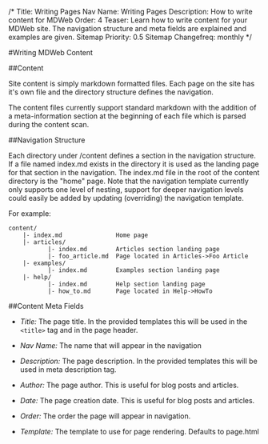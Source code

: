 /*
Title: Writing Pages
Nav Name: Writing Pages
Description: How to write content for MDWeb
Order: 4
Teaser: Learn how to write content for your MDWeb site. The navigation
    structure and meta fields are explained and examples are given.
Sitemap Priority: 0.5
Sitemap Changefreq: monthly
*/

#Writing MDWeb Content

##Content

Site content is simply markdown formatted files. Each page on the site has it's
own file and the directory structure defines the navigation.

The content files currently support standard markdown with the addition of a
meta-information section at the beginning of each file which is parsed during
the content scan.

##Navigation Structure

Each directory under /content defines a section in the navigation structure.
If a file named index.md exists in the directory it is used as the landing page
for that section in the navigation. The index.md file in the root of the
content directory is the "home" page. Note that the navigation template
currently only supports one level of nesting, support for deeper navigation
levels could easily be added by updating (overriding) the navigation template.


For example:

    content/
        |- index.md               Home page
        |- articles/
               |- index.md        Articles section landing page
               |- foo_article.md  Page located in Articles->Foo Article
        |- examples/
               |- index.md        Examples section landing page
        |- help/
               |- index.md        Help section landing page
               |- how_to.md       Page located in Help->HowTo


##Content Meta Fields
* *Title:* The page title. In the provided templates this will be used in the
`<title>` tag and in the page header.

* *Nav Name:* The name that will appear in the navigation

* *Description:* The page description. In the provided templates this will be
used in meta description tag.

* *Author:* The page author. This is useful for blog posts and articles.

* *Date:* The page creation date. This is useful for blog posts and articles.

* *Order:* The order the page will appear in navigation.

* *Template:* The template to use for page rendering. Defaults to page.html
